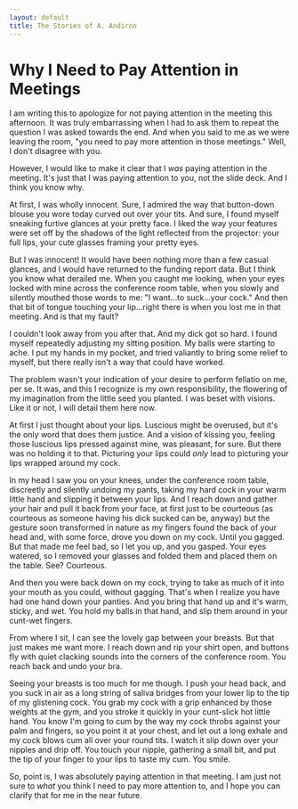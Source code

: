 ```yaml
---
layout: default
title: The Stories of A. Andiron
---
```



# Why I Need to Pay Attention in Meetings

I am writing this to apologize for not paying attention in the meeting this afternoon. It was truly embarrassing when I had to ask them to repeat the question I was asked towards the end. And when you said to me as we were leaving the room, "you need to pay more attention in those meetings." Well, I don't disagree with you.

However, I would like to make it clear that I _was_ paying attention in the meeting. It's just that I was paying attention to you, not the slide deck. And I think you know why.

At first, I was wholly innocent. Sure, I admired the way that button-down blouse you wore today curved out over your tits. And sure, I found myself sneaking furtive glances at your pretty face. I liked the way your features were set off by the shadows of the light reflected from the projector: your full lips, your cute glasses framing your pretty eyes.

But I was innocent! It would have been nothing more than a few casual glances, and I would have returned to the funding report data. But I think you know what derailed me. When you caught me looking, when your eyes locked with mine across the conference room table, when you slowly and silently mouthed those words to me: "I want...to suck...your cock." And then that bit of tongue touching your lip...right there is when you lost me in that meeting. And is that my fault?

I couldn't look away from you after that. And my dick got so hard. I found myself repeatedly adjusting my sitting position. My balls were starting to ache. I put my hands in my pocket, and tried valiantly to bring some relief to myself, but there really isn't a way that could have worked.

The problem wasn't your indication of your desire to perform fellatio on me, per se. It was, and this I recognize is my own responsibility, the flowering of my imagination from the little seed you planted. I was beset with visions. Like it or not, I will detail them here now.

At first I just thought about your lips. Luscious might be overused, but it's the only word that does them justice. And a vision of kissing you, feeling those luscious lips pressed against mine, was pleasant, for sure. But there was no holding it to that. Picturing your lips could _only_ lead to picturing your lips wrapped around my cock.

In my head I saw you on your knees, under the conference room table, discreetly and silently undoing my pants, taking my hard cock in your warm little hand and slipping it between your lips. And I reach down and gather your hair and pull it back from your face, at first just to be courteous (as courteous as someone having his dick sucked can be, anyway) but the gesture soon transformed in nature as my fingers found the back of your head and, with some force, drove you down on my cock. Until you gagged. But that made me feel bad, so I let you up, and you gasped. Your eyes watered, so I removed your glasses and folded them and placed them on the table. See? Courteous.

And then you were back down on my cock, trying to take as much of it into your mouth as you could, without gagging. That's when I realize you have had one hand down your panties. And you bring that hand up and it's warm, sticky, and wet. You hold my balls in that hand, and slip them around in your cunt-wet fingers. 

From where I sit, I can see the lovely gap between your breasts. But that just makes me want more. I reach down and rip your shirt open, and buttons fly with quiet clacking sounds into the corners of the conference room. You reach back and undo your bra.

Seeing your breasts is too much for me though. I push your head back, and you suck in air as a long string of saliva bridges from your lower lip to the tip of my glistening cock. You grab my cock with a grip enhanced by those weights at the gym, and you stroke it quickly in your cunt-slick hot little hand. You know I'm going to cum by the way my cock throbs against your palm and fingers, so you point it at your chest, and let out a long exhale and my cock blows cum all over your round tits. I watch it slip down over your nipples and drip off. You touch your nipple, gathering a small bit, and put the tip of your finger to your lips to taste my cum. You smile.

So, point is, I was absolutely paying attention in that meeting. I am just not sure to _what_ you think I need to pay more attention to, and I hope you can clarify that for me in the near future.



